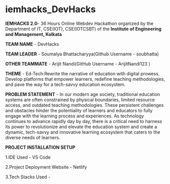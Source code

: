 # iemhacks_DevHacks

**IEMHACKS 2.0**- 36 Hours Online Webdev Hackathon organized by the Department of IT, CSE(IOT), CSE(IOTCSBT) of the **Institute of Engineering and Management, Kolkata**

**TEAM NAME** - DevHacks

**TEAM LEADER** - Soumalya Bhattacharyya(Github Username - soubhatta)

**OTHER TEAMMATE** - Arijit Nandi(GitHub Username - ArijitNandi123 )

**THEME** - Ed-Tech:Rewrite the narrative of education with digital prowess. Develop platforms that empower learners, redefine teaching methodologies, and pave the way for a tech-savvy education ecosystem.

**PROBLEM STATEMENT** - In our modern age society, traditional education systems are often constrained by physical boundaries, limited resource access, and outdated teaching methodologies. These persistent challenges and obstacles hinder the potentiality of learners and educators to fully engage with the learning process and experiences. As technology continues to advance rapidly day by day, there is a critical need to harness its power to revolutionize and elevate the education system and create a dynamic, tech-savvy and innovative learning ecosystem that caters to the diverse needs of learners.

**PROJECT INSTALLATION SETUP** 

1.IDE Used - VS Code

2.Project Deployment Website - Netlify

3.Tech Stacks Used -
